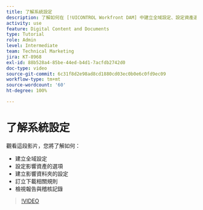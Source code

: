 ```yaml
---
title: 了解系統設定
description: 了解如何在 [!UICONTROL Workfront DAM] 中建立全域設定、設定資產選項、建立資料夾設定、訂立下載規則以及檢視報告和稽核記錄。
activity: use
feature: Digital Content and Documents
type: Tutorial
role: Admin
level: Intermediate
team: Technical Marketing
jira: KT-8968
exl-id: 88b528a4-85be-44ed-b4d1-7acfdb2742d0
doc-type: video
source-git-commit: 6c31f8d2e98ad8cd1880cd03ec0b0e6c0fd9ec09
workflow-type: tm+mt
source-wordcount: '60'
ht-degree: 100%

---
```


# 了解系統設定

觀看這段影片，您將了解如何：

* 建立全域設定
* 設定影響資產的選項
* 建立影響資料夾的設定
* 訂立下載相關規則
* 檢視報告與稽核記錄

>[!VIDEO](https://video.tv.adobe.com/v/335231/?quality=12&learn=on)
